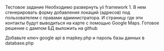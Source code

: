 Тестовое задание
Необходимо развернуть yii framework 1. В нем сгенерировать форму добавления локаций (адресов) под пользователем с правами администратора. И страницу где эти контакты будут выводиться на карте с помощью Google Maps. Готовое решение с дампом БД выложить на github

Добавьте ключ google api в mapkey.php и пароль базы данных в database.php

